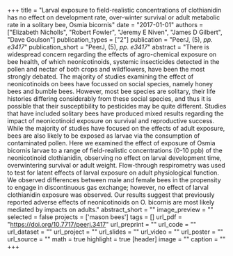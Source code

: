 +++
title = "Larval exposure to field-realistic concentrations of clothianidin has no effect on development rate, over-winter survival or adult metabolic rate in a solitary bee, Osmia bicornis"
date = "2017-01-01"
authors = ["Elizabeth Nicholls", "Robert Fowler", "Jeremy E Niven", "James D Gilbert", "Dave Goulson"]
publication_types = ["2"]
publication = "PeerJ, (5), _pp. e3417_"
publication_short = "PeerJ, (5), _pp. e3417_"
abstract = "There is widespread concern regarding the effects of agro-chemical exposure on bee health, of which neonicotinoids, systemic insecticides detected in the pollen and nectar of both crops and wildflowers, have been the most strongly debated. The majority of studies examining the effect of neonicotinoids on bees have focussed on social species, namely honey bees and bumble bees. However, most bee species are solitary, their life histories differing considerably from these social species, and thus it is possible that their susceptibility to pesticides may be quite different. Studies that have included solitary bees have produced mixed results regarding the impact of neonicotinoid exposure on survival and reproductive success. While the majority of studies have focused on the effects of adult exposure, bees are also likely to be exposed as larvae via the consumption of contaminated pollen. Here we examined the effect of exposure of Osmia bicornis larvae to a range of field-realistic concentrations (0-10 ppb) of the neonicotinoid clothianidin, observing no effect on larval development time, overwintering survival or adult weight. Flow-through respirometry was used to test for latent effects of larval exposure on adult physiological function. We observed differences between male and female bees in the propensity to engage in discontinuous gas exchange; however, no effect of larval clothianidin exposure was observed. Our results suggest that previously reported adverse effects of neonicotinoids on O. bicornis are most likely mediated by impacts on adults."
abstract_short = ""
image_preview = ""
selected = false
projects = ['mason bees']
tags = []
url_pdf = "https://doi.org/10.7717/peerj.3417"
url_preprint = ""
url_code = ""
url_dataset = ""
url_project = ""
url_slides = ""
url_video = ""
url_poster = ""
url_source = ""
math = true
highlight = true
[header]
image = ""
caption = ""
+++
